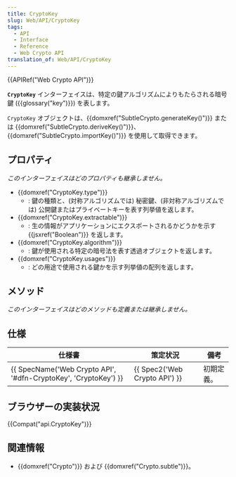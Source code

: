 ```yaml
---
title: CryptoKey
slug: Web/API/CryptoKey
tags:
  - API
  - Interface
  - Reference
  - Web Crypto API
translation_of: Web/API/CryptoKey
---
```

{{APIRef("Web Crypto API")}}

**`CryptoKey`** インターフェイスは、特定の鍵アルゴリズムによりもたらされる暗号鍵 ({{glossary("key")}}) を表します。

`CryptoKey` オブジェクトは、{{domxref("SubtleCrypto.generateKey()")}} または {{domxref("SubtleCrypto.deriveKey()")}}、{{domxref("SubtleCrypto.importKey()")}} を使用して取得できます。

## プロパティ

_このインターフェイスはどのプロパティも継承しません。_

- {{domxref("CryptoKey.type")}}
  - : 鍵の種類と、(対称アルゴリズムでは) 秘密鍵、(非対称アルゴリズムでは) 公開鍵またはプライベートキーを表す列挙値を返します。
- {{domxref("CryptoKey.extractable")}}
  - : 生の情報がアプリケーションにエクスポートされるかどうかを示す {{jsxref("Boolean")}} を返します。
- {{domxref("CryptoKey.algorithm")}}
  - : 鍵が使用される特定の暗号法を表す透過オブジェクトを返します。
- {{domxref("CryptoKey.usages")}}
  - : どの用途で使用される鍵かを示す列挙値の配列を返します。

## メソッド

_このインターフェイスはどのメソッドも定義または継承しません。_

## 仕様

| 仕様書                                                                               | 策定状況                                 | 備考       |
| ------------------------------------------------------------------------------------ | ---------------------------------------- | ---------- |
| {{ SpecName('Web Crypto API', '#dfn-CryptoKey', 'CryptoKey') }} | {{ Spec2('Web Crypto API') }} | 初期定義。 |

## ブラウザーの実装状況

{{Compat("api.CryptoKey")}}

## 関連情報

- {{domxref("Crypto")}} および {{domxref("Crypto.subtle")}}。
